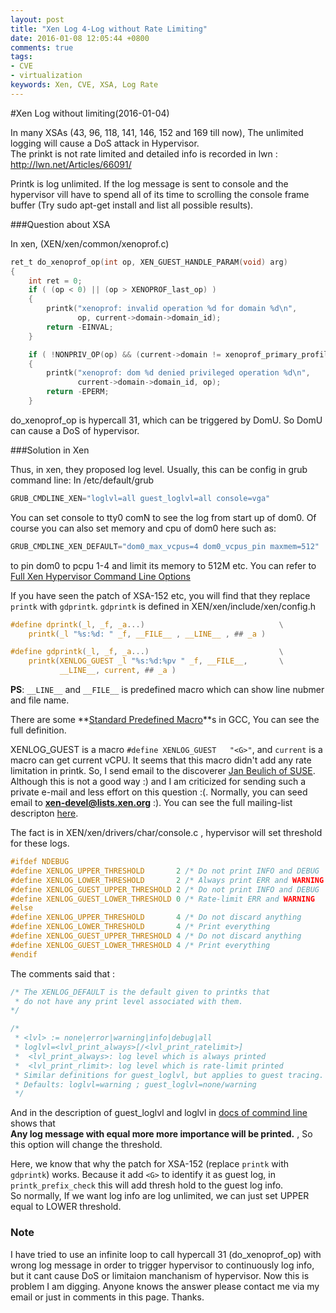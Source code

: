 ```yaml
---
layout: post
title: "Xen Log 4-Log without Rate Limiting"
date: 2016-01-08 12:05:44 +0800
comments: true
tags: 
- CVE
- virtualization
keywords: Xen, CVE, XSA, Log Rate
---
```

#Xen Log without limiting(2016-01-04)

In many XSAs (43, 96, 118, 141, 146, 152 and 169 till now), The unlimited logging will cause a DoS attack in Hypervisor.
<br>The prinkt is not rate limited and detailed info is recorded in lwn : http://lwn.net/Articles/66091/

Printk is log unlimited. If the log message is sent to console and the hypervisor vill have to spend all of its time to scrolling the console frame buffer (Try sudo apt-get install and list all possible results). 

###Question about XSA

In xen, (XEN/xen/common/xenoprof.c)

```c xenoprof.c
ret_t do_xenoprof_op(int op, XEN_GUEST_HANDLE_PARAM(void) arg)
{
    int ret = 0;
    if ( (op < 0) || (op > XENOPROF_last_op) )
    {
        printk("xenoprof: invalid operation %d for domain %d\n",
               op, current->domain->domain_id);
        return -EINVAL;
    }

    if ( !NONPRIV_OP(op) && (current->domain != xenoprof_primary_profiler) )
    {
        printk("xenoprof: dom %d denied privileged operation %d\n",
               current->domain->domain_id, op);
        return -EPERM;
    }
```

do_xenoprof_op is hypercall 31, which can be triggered by DomU. So DomU can cause a DoS of hypervisor.
<!-- more -->

###Solution in Xen

Thus, in xen, they proposed log level. Usually, this can be config in grub command line:
In /etc/default/grub

```c
GRUB_CMDLINE_XEN="loglvl=all guest_loglvl=all console=vga"
```

You can set console to tty0 comN to see the log from start up of dom0. Of course you can also set memory and cpu of dom0 here such as:

```c
GRUB_CMDLINE_XEN_DEFAULT="dom0_max_vcpus=4 dom0_vcpus_pin maxmem=512"
```

to pin dom0 to pcpu 1-4 and limit its memory to 512M etc. You can refer to <a name="cmdDoc"></a>[Full Xen Hypervisor Command Line Options](http://xenbits.xenproject.org/docs/unstable/misc/xen-command-line.html)

If you have seen the patch of XSA-152 etc, you will find that they replace `printk` with `gdprintk`. `gdprintk` is defined in XEN/xen/include/xen/config.h

```c
#define dprintk(_l, _f, _a...)                              \
    printk(_l "%s:%d: " _f, __FILE__ , __LINE__ , ## _a )

#define gdprintk(_l, _f, _a...)                             \
    printk(XENLOG_GUEST _l "%s:%d:%pv " _f, __FILE__,       \
           __LINE__, current, ## _a )
```

**PS**: `__LINE__` and `__FILE__` is predefined macro which can show line nubmer and file name.

There are some **[Standard Predefined Macro](https://gcc.gnu.org/onlinedocs/gcc-3.1/cpp/Standard-Predefined-Macros.html)**s in GCC, You can see the full definition.

XENLOG_GUEST is a macro `#define XENLOG_GUEST   "<G>"`, and `current` is a macro can get current vCPU. It seems that this macro didn't add any rate limitation in printk. So, I send email to the discoverer [Jan Beulich of SUSE](https://www.linkedin.com/in/jbeulich). Although this is not a good way :) and I am criticized for sending such a private e-mail and less effort on this question :(. Normally, you can seed email to **xen-devel@lists.xen.org** :). You can see the full mailing-list descripton [here](http://www.xenproject.org/help/mailing-list.html).

The fact is in XEN/xen/drivers/char/console.c , hypervisor will set threshold for these logs. 

```c
#ifdef NDEBUG
#define XENLOG_UPPER_THRESHOLD       2 /* Do not print INFO and DEBUG  */
#define XENLOG_LOWER_THRESHOLD       2 /* Always print ERR and WARNING */
#define XENLOG_GUEST_UPPER_THRESHOLD 2 /* Do not print INFO and DEBUG  */
#define XENLOG_GUEST_LOWER_THRESHOLD 0 /* Rate-limit ERR and WARNING   */
#else
#define XENLOG_UPPER_THRESHOLD       4 /* Do not discard anything      */
#define XENLOG_LOWER_THRESHOLD       4 /* Print everything             */
#define XENLOG_GUEST_UPPER_THRESHOLD 4 /* Do not discard anything      */
#define XENLOG_GUEST_LOWER_THRESHOLD 4 /* Print everything             */
#endif
```

The comments said that : 

```cpp
/* The XENLOG_DEFAULT is the default given to printks that
 * do not have any print level associated with them.  
*/

/*
 * <lvl> := none|error|warning|info|debug|all
 * loglvl=<lvl_print_always>[/<lvl_print_ratelimit>]
 *  <lvl_print_always>: log level which is always printed
 *  <lvl_print_rlimit>: log level which is rate-limit printed
 * Similar definitions for guest_loglvl, but applies to guest tracing.
 * Defaults: loglvl=warning ; guest_loglvl=none/warning
 */
```

And in the description of guest_loglvl and loglvl in <a href="#cmdDoc">docs of commind line</a> shows that
<br>**Any log message with equal more more importance will be printed.** , So this option will change the threshold.

Here, we know that why the patch for XSA-152 (replace `printk` with `gdprintk`) works. Because it add `<G>` to identify it as guest log, in `printk_prefix_check` this will add thresh hold to the guest log info.
<br>So normally, If we want log info are log unlimited, we can just set UPPER equal to LOWER threshold.

### Note

I have tried to use an infinite loop to call hypercall 31 (do_xenoprof_op) with wrong log message in order to trigger hypervisor to continuously log info, but it cant cause DoS or limitaion manchanism of hypervisor. Now this is problem I am digging. Anyone knows the answer please contact me via my email or just in comments in this page. Thanks.

